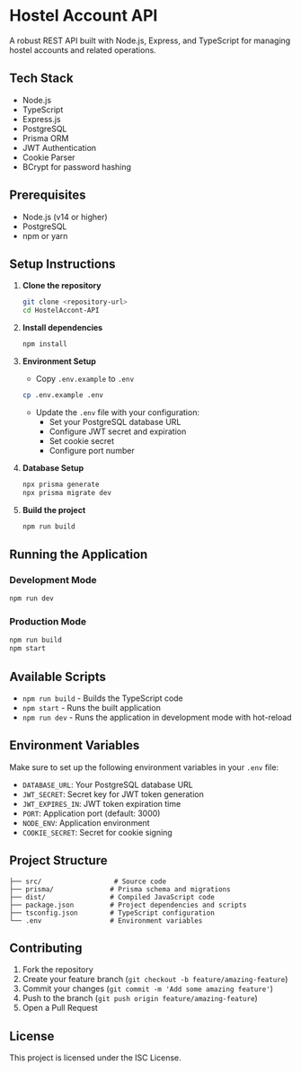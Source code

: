 # Hostel Account API

A robust REST API built with Node.js, Express, and TypeScript for managing hostel accounts and related operations.

## Tech Stack

- Node.js
- TypeScript
- Express.js
- PostgreSQL
- Prisma ORM
- JWT Authentication
- Cookie Parser
- BCrypt for password hashing

## Prerequisites

- Node.js (v14 or higher)
- PostgreSQL
- npm or yarn

## Setup Instructions

1. **Clone the repository**
   ```bash
   git clone <repository-url>
   cd HostelAccont-API
   ```

2. **Install dependencies**
   ```bash
   npm install
   ```

3. **Environment Setup**
   - Copy `.env.example` to `.env`
   ```bash
   cp .env.example .env
   ```
   - Update the `.env` file with your configuration:
     - Set your PostgreSQL database URL
     - Configure JWT secret and expiration
     - Set cookie secret
     - Configure port number

4. **Database Setup**
   ```bash
   npx prisma generate
   npx prisma migrate dev
   ```

5. **Build the project**
   ```bash
   npm run build
   ```

## Running the Application

### Development Mode
```bash
npm run dev
```

### Production Mode
```bash
npm run build
npm start
```

## Available Scripts

- `npm run build` - Builds the TypeScript code
- `npm start` - Runs the built application
- `npm run dev` - Runs the application in development mode with hot-reload

## Environment Variables

Make sure to set up the following environment variables in your `.env` file:

- `DATABASE_URL`: Your PostgreSQL database URL
- `JWT_SECRET`: Secret key for JWT token generation
- `JWT_EXPIRES_IN`: JWT token expiration time
- `PORT`: Application port (default: 3000)
- `NODE_ENV`: Application environment
- `COOKIE_SECRET`: Secret for cookie signing

## Project Structure

```
├── src/                  # Source code
├── prisma/              # Prisma schema and migrations
├── dist/                # Compiled JavaScript code
├── package.json         # Project dependencies and scripts
├── tsconfig.json        # TypeScript configuration
└── .env                 # Environment variables
```

## Contributing

1. Fork the repository
2. Create your feature branch (`git checkout -b feature/amazing-feature`)
3. Commit your changes (`git commit -m 'Add some amazing feature'`)
4. Push to the branch (`git push origin feature/amazing-feature`)
5. Open a Pull Request

## License

This project is licensed under the ISC License.
